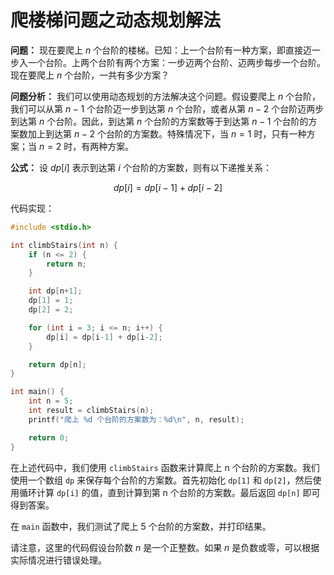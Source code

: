 # 爬楼梯问题之动态规划解法

**问题：** 现在要爬上 $n$ 个台阶的楼梯。已知：上一个台阶有一种方案，即直接迈一步入一个台阶。上两个台阶有两个方案：一步迈两个台阶、迈两步每步一个台阶。现在要爬上 $n$ 个台阶，一共有多少方案？

**问题分析：**
我们可以使用动态规划的方法解决这个问题。假设要爬上 $n$ 个台阶，我们可以从第 $n-1$ 个台阶迈一步到达第 $n$ 个台阶，或者从第 $n-2$ 个台阶迈两步到达第 $n$ 个台阶。因此，到达第 $n$ 个台阶的方案数等于到达第 $n-1$ 个台阶的方案数加上到达第 $n-2$ 个台阶的方案数。特殊情况下，当 $n=1$ 时，只有一种方案；当 $n=2$ 时，有两种方案。

**公式：**
设 $dp[i]$ 表示到达第 $i$ 个台阶的方案数，则有以下递推关系：

$$
dp[i] = dp[i-1] + dp[i-2]
$$

代码实现：

```c
#include <stdio.h>

int climbStairs(int n) {
    if (n <= 2) {
        return n;
    }

    int dp[n+1];
    dp[1] = 1;
    dp[2] = 2;

    for (int i = 3; i <= n; i++) {
        dp[i] = dp[i-1] + dp[i-2];
    }

    return dp[n];
}

int main() {
    int n = 5;
    int result = climbStairs(n);
    printf("爬上 %d 个台阶的方案数为：%d\n", n, result);

    return 0;
}
```

在上述代码中，我们使用 `climbStairs` 函数来计算爬上 n 个台阶的方案数。我们使用一个数组 `dp` 来保存每个台阶的方案数。首先初始化 `dp[1]` 和 `dp[2]`，然后使用循环计算 `dp[i]` 的值，直到计算到第 n 个台阶的方案数。最后返回 `dp[n]` 即可得到答案。

在 `main` 函数中，我们测试了爬上 5 个台阶的方案数，并打印结果。

请注意，这里的代码假设台阶数 $n$ 是一个正整数。如果 $n$ 是负数或零，可以根据实际情况进行错误处理。
